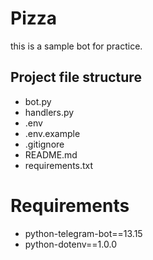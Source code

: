 # Pizza

this is a sample bot for practice.

## Project file structure

- bot.py
- handlers.py
- .env
- .env.example
- .gitignore
- README.md
- requirements.txt

# Requirements

- python-telegram-bot==13.15
- python-dotenv==1.0.0
